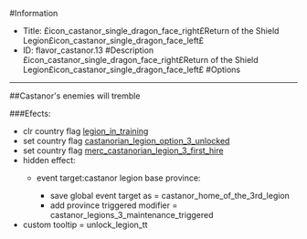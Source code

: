 #Information
 - Title: £icon_castanor_single_dragon_face_right£Return of the Shield Legion£icon_castanor_single_dragon_face_left£
 - ID: flavor_castanor.13
#Description
£icon_castanor_single_dragon_face_right£Return of the Shield Legion£icon_castanor_single_dragon_face_left£
#Options

___
##Castanor's enemies will tremble

###Efects:<ul><li>clr country flag [legion_in_training](../flags/legion_in_training.md)</li><li>set country flag [castanorian_legion_option_3_unlocked](../flags/castanorian_legion_option_3_unlocked.md)</li><li>set country flag [merc_castanorian_legion_3_first_hire](../flags/merc_castanorian_legion_3_first_hire.md)</li><li>hidden effect:</li><ul><li>event target:castanor legion base province:</li><ul><li>save global event target as = castanor_home_of_the_3rd_legion</li><li>add province triggered modifier = castanor_legions_3_maintenance_triggered</li></ul></ul><li>custom tooltip = unlock_legion_tt</li></ul>
